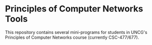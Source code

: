 # Principles of Computer Networks Tools 

This repository contains several mini-programs for students in UNCG's Principles of Computer Networks course (currently CSC-477/677).
